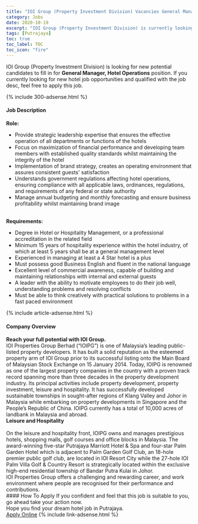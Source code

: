 ```yaml
---
title: "IOI Group (Property Investment Division) Vacancies General Manager, Hotel Operations" 
category: Jobs 
date: 2020-10-19 
excerpt: "IOI Group (Property Investment Division) is currently looking for suitable person to fill in the General Manager, Hotel Operations which positioned at Putrajaya" 
tags: [Putrajaya] 
toc: true 
toc_label: TOC 
toc_icon: "fire" 
--- 
```


<p>IOI Group (Property Investment Division) is looking for new potential candidates to fill in for <b>General Manager, Hotel Operations</b> position. If you currently looking for new hotel job opportunities and qualified with the job desc, feel free to apply this job.
</p>{% include 300-adsense.html %} 
<div><div><h4>Job Description</h4></div><div><div><span><div><div><div><strong>Role:</strong></div><ul><li>Provide strategic leadership expertise that ensures the effective operation of all departments or functions of the hotels</li><li>Focus on maximization of financial performance and developing team members with established quality standards whilst maintaining the integrity of the hotel</li><li>Implementation of brand strategy, creates an operating environment that assures consistent guests' satisfaction</li><li>Understands government regulations affecting hotel operations, ensuring compliance with all applicable laws, ordinances, regulations, and requirements of any federal or state authority</li><li>Manage annual budgeting and monthly forecasting and ensure business profitability whilst maintaining brand image</li></ul><div><br><strong>Requirements:</strong></div><ul><li>Degree in Hotel or Hospitality Management, or a professional accreditation in the related field</li><li>Minimum 15 years of hospitality experience within the hotel industry, of which at least 5 years shall be at a general management level</li><li>Experienced in managing at least a 4 Star hotel is a plus</li><li>Must possess good Business English and fluent in the national language</li><li>Excellent level of commercial awareness, capable of building and maintaining relationships with internal and external guests</li><li>A leader with the ability to motivate employees to do their job well, understanding problems and resolving conflicts</li><li>Must be able to think creatively with practical solutions to problems in a fast paced environment</li></ul></div></div></span></div></div></div> 
{% include article-adsense.html %} 
<div><div><h4>Company Overview</h4></div><div><div><span><div><div>
<div>
<strong>Reach your full potential with IOI Group.</strong></div>
<div>
		IOI Properties Group Berhad (&#8220;IOIPG&#8221;) is one of Malaysia&#8217;s leading public-listed property developers. It has built a solid reputation as the esteemed property arm of IOI Group prior to its successful listing onto the Main Board of Malaysian Stock Exchange on 15 January 2014. Today, IOIPG is renowned as one of the largest property companies in the country with a proven track record spanning more than three decades in the property development industry. Its principal activities include property development, property investment, leisure and hospitality. It has successfully developed sustainable townships in sought-after regions of Klang Valley and Johor in Malaysia while embarking on property developments in Singapore and the People&#8217;s Republic of China. IOIPG currently has a total of 10,000 acres of landbank in Malaysia and abroad.</div>
<div>
<strong>Leisure and Hospitality</strong><br>
		&#160;</div>
<div>
		On the leisure and hospitality front, IOIPG owns and manages prestigious hotels, shopping malls, golf courses and office blocks in Malaysia. The award-winning five-star Putrajaya Marriott Hotel &amp; Spa and four-star Palm Garden Hotel which is adjacent to Palm Garden Golf Club, an 18-hole premier public golf club, are located in IOI Resort City while the 27-hole IOI Palm Villa Golf &amp; Country Resort is strategically located within the exclusive high-end residential township of Bandar Putra Kulai in Johor.</div>
<div>
		IOI&#160;Properties Group&#160;offers a challenging and rewarding career, and work environment where people are recognised for their performance and contributions.</div>
</div></div></span></div></div></div> 
#### How To Apply 
If you confident and feel that this job is suitable to you, go ahead take your action now. <br/> 
Hope you find your dream hotel job in Putrajaya. <br/> 
<a href="https://www.jobstreet.com.my/en/job/general-manager-hotel-operations-4407079?jobId=jobstreet-my-job-4407079" class="btn btn--info" target="_blank" rel="nofollow noopenner">Apply Online</a> 
{% include link-adsense.html %} 